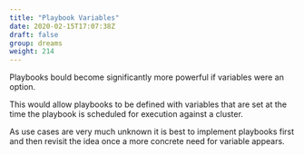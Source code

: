 ```yaml
---
title: "Playbook Variables"
date: 2020-02-15T17:07:38Z
draft: false
group: dreams
weight: 214
---
```


Playbooks bould become significantly more powerful if variables were an option.

This would allow playbooks to be defined with variables that are set at the time
the playbook is scheduled for execution against a cluster.

As use cases are very much unknown it is best to implement playbooks first
and then revisit the idea once a more concrete need for variable appears.
